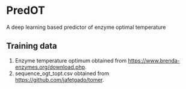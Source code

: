 # PredOT
A deep learning based predictor of enzyme optimal temperature

## Training data
1. Enzyme temperature optimum obtained from https://www.brenda-enzymes.org/download.php.
2. sequence_ogt_topt.csv obtained from https://github.com/jafetgado/tomer.
